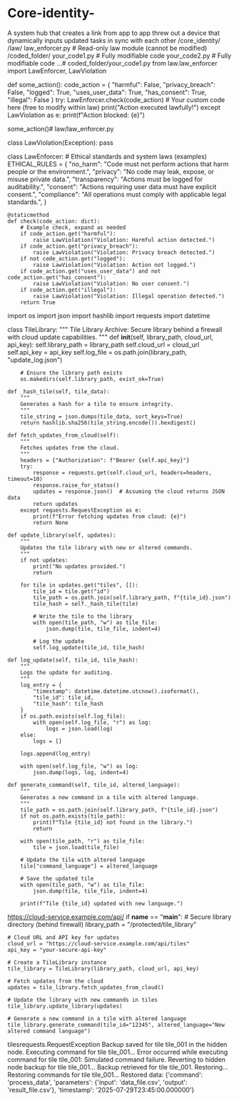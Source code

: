 # Core-identity-
A system hub that creates a link from app to app threw out a device that dynamically inputs updated tasks in sync with each other
/core_identity/
    /law/
        law_enforcer.py   # Read-only law module (cannot be modified)
    /coded_folder/
        your_code1.py     # Fully modifiable code
        your_code2.py     # Fully modifiable code
        ...# coded_folder/your_code1.py
from law.law_enforcer import LawEnforcer, LawViolation

def some_action():
    code_action = {
        "harmful": False,
        "privacy_breach": False,
        "logged": True,
        "uses_user_data": True,
        "has_consent": True,
        "illegal": False
    }
    try:
        LawEnforcer.check(code_action)
        # Your custom code here (free to modify within law)
        print("Action executed lawfully!")
    except LawViolation as e:
        print(f"Action blocked: {e}")

some_action()# law/law_enforcer.py

class LawViolation(Exception):
    pass

class LawEnforcer:
    # Ethical standards and system laws (examples)
    ETHICAL_RULES = {
        "no_harm": "Code must not perform actions that harm people or the environment.",
        "privacy": "No code may leak, expose, or misuse private data.",
        "transparency": "Actions must be logged for auditability.",
        "consent": "Actions requiring user data must have explicit consent.",
        "compliance": "All operations must comply with applicable legal standards.",
    }

    @staticmethod
    def check(code_action: dict):
        # Example check, expand as needed
        if code_action.get("harmful"):
            raise LawViolation("Violation: Harmful action detected.")
        if code_action.get("privacy_breach"):
            raise LawViolation("Violation: Privacy breach detected.")
        if not code_action.get("logged"):
            raise LawViolation("Violation: Action not logged.")
        if code_action.get("uses_user_data") and not code_action.get("has_consent"):
            raise LawViolation("Violation: No user consent.")
        if code_action.get("illegal"):
            raise LawViolation("Violation: Illegal operation detected.")
        return True
import os
import json
import hashlib
import requests
import datetime

class TileLibrary:
    """
    Tile Library Archive: Secure library behind a firewall with cloud update capabilities.
    """
    def __init__(self, library_path, cloud_url, api_key):
        self.library_path = library_path
        self.cloud_url = cloud_url
        self.api_key = api_key
        self.log_file = os.path.join(library_path, "update_log.json")

        # Ensure the library path exists
        os.makedirs(self.library_path, exist_ok=True)

    def _hash_tile(self, tile_data):
        """
        Generates a hash for a tile to ensure integrity.
        """
        tile_string = json.dumps(tile_data, sort_keys=True)
        return hashlib.sha256(tile_string.encode()).hexdigest()

    def fetch_updates_from_cloud(self):
        """
        Fetches updates from the cloud.
        """
        headers = {"Authorization": f"Bearer {self.api_key}"}
        try:
            response = requests.get(self.cloud_url, headers=headers, timeout=10)
            response.raise_for_status()
            updates = response.json()  # Assuming the cloud returns JSON data
            return updates
        except requests.RequestException as e:
            print(f"Error fetching updates from cloud: {e}")
            return None

    def update_library(self, updates):
        """
        Updates the tile library with new or altered commands.
        """
        if not updates:
            print("No updates provided.")
            return

        for tile in updates.get("tiles", []):
            tile_id = tile.get("id")
            tile_path = os.path.join(self.library_path, f"{tile_id}.json")
            tile_hash = self._hash_tile(tile)

            # Write the tile to the library
            with open(tile_path, "w") as tile_file:
                json.dump(tile, tile_file, indent=4)

            # Log the update
            self.log_update(tile_id, tile_hash)

    def log_update(self, tile_id, tile_hash):
        """
        Logs the update for auditing.
        """
        log_entry = {
            "timestamp": datetime.datetime.utcnow().isoformat(),
            "tile_id": tile_id,
            "tile_hash": tile_hash
        }
        if os.path.exists(self.log_file):
            with open(self.log_file, "r") as log:
                logs = json.load(log)
        else:
            logs = []

        logs.append(log_entry)

        with open(self.log_file, "w") as log:
            json.dump(logs, log, indent=4)

    def generate_command(self, tile_id, altered_language):
        """
        Generates a new command in a tile with altered language.
        """
        tile_path = os.path.join(self.library_path, f"{tile_id}.json")
        if not os.path.exists(tile_path):
            print(f"Tile {tile_id} not found in the library.")
            return

        with open(tile_path, "r") as tile_file:
            tile = json.load(tile_file)

        # Update the tile with altered language
        tile["command_language"] = altered_language

        # Save the updated tile
        with open(tile_path, "w") as tile_file:
            json.dump(tile, tile_file, indent=4)

        print(f"Tile {tile_id} updated with new language.")
https://cloud-service.example.com/api/
if __name__ == "__main__":
    # Secure library directory (behind firewall)
    library_path = "/protected/tile_library"

    # Cloud URL and API key for updates
    cloud_url = "https://cloud-service.example.com/api/tiles"
    api_key = "your-secure-api-key"

    # Create a TileLibrary instance
    tile_library = TileLibrary(library_path, cloud_url, api_key)

    # Fetch updates from the cloud
    updates = tile_library.fetch_updates_from_cloud()

    # Update the library with new commands in tiles
    tile_library.update_library(updates)

    # Generate a new command in a tile with altered language
    tile_library.generate_command(tile_id="12345", altered_language="New altered command language")
tilesrequests.RequestException
Backup saved for tile tile_001 in the hidden node.
Executing command for tile tile_001...
Error occurred while executing command for tile tile_001: Simulated command failure.
Reverting to hidden node backup for tile tile_001...
Backup retrieved for tile tile_001. Restoring...
Restoring commands for tile tile_001...
Restored data: {'command': 'process_data', 'parameters': {'input': 'data_file.csv', 'output': 'result_file.csv'}, 'timestamp': '2025-07-29T23:45:00.000000'}